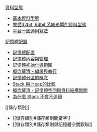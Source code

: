 [資料型態](筆記夾/資料型態.md)

- [基本資料型態](筆記夾/資料型態.md#基本資料型態)
- [會受32bit, 64bit 系統影響的資料型態](筆記夾/資料型態.md#會受32bit,64bit系統影響的資料型態)
- [平台一致通用寫法](筆記夾/資料型態.md#平台一致通用寫法)

[記憶體配置](筆記夾/記憶體配置.md)

- [記憶體配置](筆記夾/記憶體配置.md#記憶體配置)
- [記憶體內容與管理](筆記夾/記憶體配置.md#記憶體內容與管理)
- [記憶體初始化與範圍](筆記夾/記憶體配置.md#記憶體初始化與範圍)
- [概念釐清 - 編譯與執行](筆記夾/記憶體配置.md#概念釐清-編譯與執行)
- [記憶體分區的概念](筆記夾/記憶體配置.md#記憶體分區的概念)
- [Stack 與 Heap的比較](筆記夾/記憶體配置.md#Stack與Heap的比較)
- [概念釐清 - 記憶體空間與資料結構無關](筆記夾/記憶體配置.md#概念釐清-記憶體空間與資料結構無關)
- [為什麼 Stack 不會不連續](筆記夾/記憶體配置.md#為什麼Stack不會不連續)

[[儲存類別]]
- [[儲存類別#儲存類別關鍵字]]
- [[儲存類別#儲存類別與記憶體空間觀聯]]


